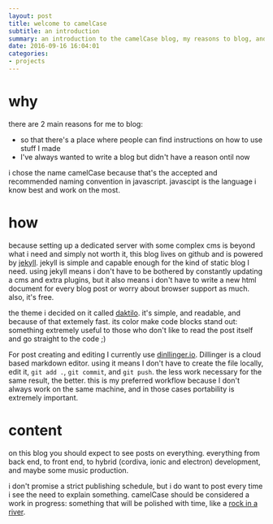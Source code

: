 ```yaml
---
layout: post
title: welcome to camelCase
subtitle: an introduction
summary: an introduction to the camelCase blog, my reasons to blog, and the way i go about it
date: 2016-09-16 16:04:01
categories:
- projects
---
```


# why

there are 2 main reasons for me to blog:

- so that there's a place where people can find instructions on how to use stuff I made
- I've always wanted to write a blog but didn't have a reason ontil now

i chose the name camelCase because that's the accepted and recommended naming convention in javascript. javascipt is the language i know best and work on the most.

# how

because setting up a dedicated server with some complex cms is beyond what i need and simply not worth it, this blog lives on github and is powered by [jekyll](https://jekyllrb.com). jekyll is simple and capable enough for the kind of static blog I need. using jekyll means i don't have to be bothered by constantly updating a cms and extra plugins, but it also means i don't have to write a new html document for every blog post or worry about browser support as much. also, it's free.

the theme i decided on it called [daktilo](http://daktilo.github.io/). it's simple, and readable, and because of that extemely fast. its color make code blocks stand out: something extremely useful to those who don't like to read the post itself and go straight to the code ;)

For post creating and editing I currently use [dinllinger.io](http://dillinger.io/). Dillinger is a cloud based markdown editor. using it means I don't have to create the file locally, edit it, ``git add .``, ``git commit``, and ``git push``. the less work necessary for the same result, the better. this is my preferred workflow because I don't always work on the same machine, and in those cases portability is extremely important.

# content

on this blog you should expect to see posts on everything. everything from back end, to front end, to hybrid (cordiva, ionic and electron) development, and maybe some music production.

i don't promise a strict publishing schedule, but i do want to post every time i see the need to explain something. camelCase should be considered a work in progress: something that will be polished with time, like a [rock in a river](https://en.wikipedia.org/wiki/Tumble_finishing).
